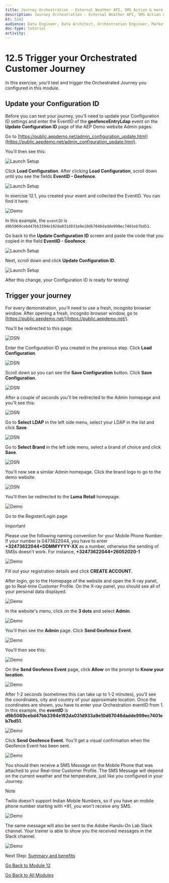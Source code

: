 ```yaml
---
title: Journey Orchestration - External Weather API, SMS Action & more - Trigger your Orchestrated Customer Journey
description: Journey Orchestration - External Weather API, SMS Action & more - Trigger your Orchestrated Customer Journey
kt: 5342
audience: Data Engineer, Data Architect, Orchestration Engineer, Marketer
doc-type: tutorial
activity: 
---
```


# 12.5 Trigger your Orchestrated Customer Journey

In this exercise, you'll test and trigger the Orchestrated Journey you configured in this module.

## Update your Configuration ID

Before you can test your journey, you'll need to update your Configuration ID settings and enter the EventID of the **geofenceEntryLdap** event on the **Update Configuration ID** page of the AEP Demo website Admin pages.

Go to [https://public.aepdemo.net/admin_configuration_update.html](https://public.aepdemo.net/admin_configuration_update.html).

You'll then see this:

![Launch Setup](./images/cfgid1.png)

Click **Load Configuration**. After clicking **Load Configuration**, scroll down until you see the fields **EventID - Geofence**.

![Launch Setup](./images/cfgid2.png)

In exercise 12.1, you created your event and collected the EventID. You can find it here:

![Demo](./images/fieldseyepayloadev.png)

In this example, the `eventID` is `d9b5069cebd47bb3394e192da031d933a9e10d67046dadde999ec7401eb7bd51`.

Go back to the **Update Configuration ID** screen and paste the code that you copied in the field **EventID - Geofence**.

![Launch Setup](./images/cfgid3.png)

Next, scroll down and click **Update Configuration ID**.

![Launch Setup](./images/cfgid5.png)

After this change, your Configuration ID is ready for testing!

## Trigger your journey

For every demonstration, you'll need to use a fresh, incognito browser window. After opening a fresh, incognito browser window, go to [https://public.aepdemo.net/](https://public.aepdemo.net/).

You'll be redirected to this page:

![DSN](../module0/images/web1.png)

Enter the Configuration ID you created in the previous step. Click **Load Configuration**.

![DSN](../module0/images/web3.png)

Scroll down so you can see the **Save Configuration** button. Click **Save Configuration**.

![DSN](../module0/images/web4.png)

After a couple of seconds you'll be redirected to the Admin homepage and you'll see this:

![DSN](../module0/images/cfg6a.png)

Go to **Select LDAP** in the left side menu, select your LDAP in the list and click **Save**.

![DSN](../module0/images/web61.png)

Go to **Select Brand** in the left side menu, select a brand of choice and click **Save**.

![DSN](../module0/images/web7.png)

You'll now see a similar Admin homepage. Click the brand logo to go to the demo website.

![DSN](../module0/images/web8.png)

You'll then be redirected to the **Luma Retail** homepage.

   ![Demo](./images/lb_home.png)

Go to the Register/Login page
  
>[!IMPORTANT]
>
> Please use the following naming convention for your Mobile Phone Number:
> If your number is 0473622044, you have to enter **+32473622044+DDMMYYYY-XX** as a number, otherwise the sending of SMSs doesn't work. For instance, **+32473622044+26052020-1**
  
![Demo](./images/lb_register.png)

Fill out your registration details and click **CREATE ACCOUNT**.

After login, go to the Homepage of the website and open the X-ray panel, go to Real-time Customer Profile. On the X-ray panel, you should see all of your personal data displayed.

![Demo](./images/lb_x_loggedin.png)

In the website's menu, click on the **3 dots** and select **Admin**.

![Demo](./images/gf10.png)

You'll then see the **Admin** page. Click **Send Geofence Event**.

![Demo](./images/gf13.png)

You'll then see this:

![Demo](./images/gf14.png)

On the **Send Geofence Event** page, click **Allow** on the prompt to **Know your location**.

![Demo](./images/gf15.png)

After 1-2 seconds (sometimes this can take up to 1-2 minutes), you'll see the coordinates, city and country of your approximate location. Once the coordinates are shown, you have to enter your Orchestration eventID from 1. In this example, the **eventID** is **d9b5069cebd47bb3394e192da031d933a9e10d67046dadde999ec7401eb7bd51**.

![Demo](./images/gf16.png)

Click **Send Geofence Event**. You'll get a visual confirmation when the Geofence Event has been sent.

![Demo](./images/gf17.png)

You should then receive a SMS Message on the Mobile Phone that was attached to your Real-time Customer Profile. The SMS Message will depend on the current weather and the temperature, just like you configured in your Journey.

>[!NOTE]
>
>Twilio doesn't support Indian Mobile Numbers, so if you have an mobile phone number starting with +91, you won't receive any SMS. 

![Demo](./images/gf19.png)

The same message will also be sent to the Adobe Hands-On Lab Slack channel. Your trainer is able to show you the received messages in the Slack channel.
  
![Demo](./images/gf18.png)

Next Step: [Summary and benefits](./summary.md)

[Go Back to Module 12](journey-orchestration-external-weather-api-sms.md)

[Go Back to All Modules](../../overview.md)

